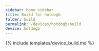 ```yaml
---
sidebar: home_sidebar
title: Build for hotdogb
folder: build
permalink: /devices/hotdogb/build
device: hotdogb
---
```

{% include templates/device_build.md %}
